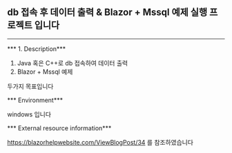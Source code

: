 ## **db 접속 후 데이터 출력 & Blazor + Mssql 예제 실행 프로젝트 입니다**


***


*** 1. Description***

1. Java 혹은 C++로 db 접속하여 데이터 출력
2. Blazor + Mssql 예제

두가지 목표입니다




*** Environment***

windows 입니다




*** External resource information***

https://blazorhelpwebsite.com/ViewBlogPost/34
를 참조하였습니다
